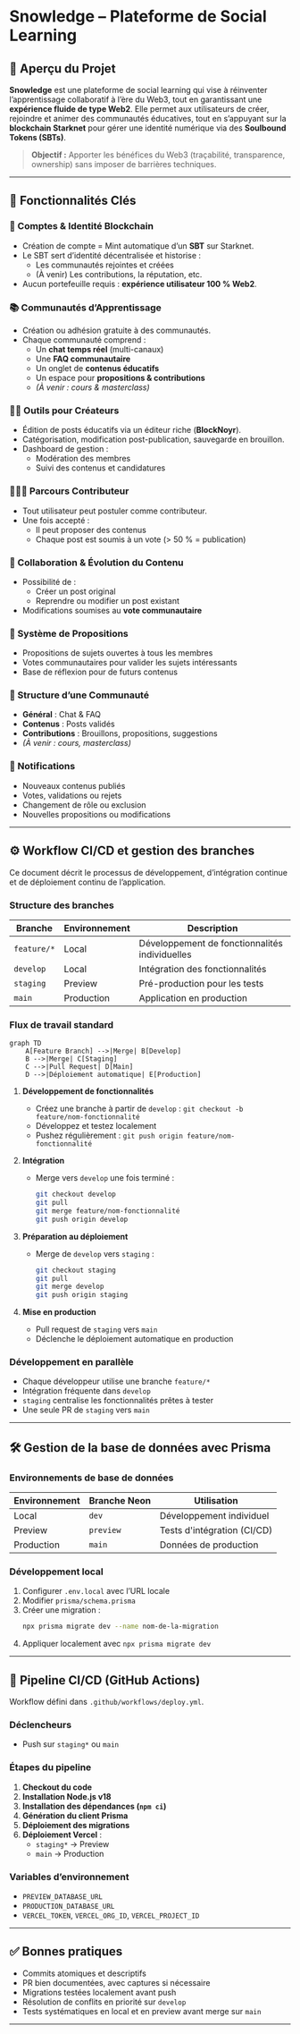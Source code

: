 # Snowledge – Plateforme de Social Learning

## 🎯 Aperçu du Projet

**Snowledge** est une plateforme de social learning qui vise à réinventer l’apprentissage collaboratif à l’ère du Web3, tout en garantissant une **expérience fluide de type Web2**. Elle permet aux utilisateurs de créer, rejoindre et animer des communautés éducatives, tout en s’appuyant sur la **blockchain Starknet** pour gérer une identité numérique via des **Soulbound Tokens (SBTs)**.

> **Objectif :** Apporter les bénéfices du Web3 (traçabilité, transparence, ownership) sans imposer de barrières techniques.

---

## 🚀 Fonctionnalités Clés

### 👥 Comptes & Identité Blockchain

- Création de compte = Mint automatique d’un **SBT** sur Starknet.
- Le SBT sert d’identité décentralisée et historise :
  - Les communautés rejointes et créées
  - (À venir) Les contributions, la réputation, etc.
- Aucun portefeuille requis : **expérience utilisateur 100 % Web2**.

### 📚 Communautés d’Apprentissage

- Création ou adhésion gratuite à des communautés.
- Chaque communauté comprend :
  - Un **chat temps réel** (multi-canaux)
  - Une **FAQ communautaire**
  - Un onglet de **contenus éducatifs**
  - Un espace pour **propositions & contributions**
  - _(À venir : cours & masterclass)_

### 🧑‍🏫 Outils pour Créateurs

- Édition de posts éducatifs via un éditeur riche (**BlockNoyr**).
- Catégorisation, modification post-publication, sauvegarde en brouillon.
- Dashboard de gestion :
  - Modération des membres
  - Suivi des contenus et candidatures

### 🧑‍🤝‍🧑 Parcours Contributeur

- Tout utilisateur peut postuler comme contributeur.
- Une fois accepté :
  - Il peut proposer des contenus
  - Chaque post est soumis à un vote (> 50 % = publication)

### 🔁 Collaboration & Évolution du Contenu

- Possibilité de :
  - Créer un post original
  - Reprendre ou modifier un post existant
- Modifications soumises au **vote communautaire**

### 🧠 Système de Propositions

- Propositions de sujets ouvertes à tous les membres
- Votes communautaires pour valider les sujets intéressants
- Base de réflexion pour de futurs contenus

### 🧾 Structure d’une Communauté

- **Général** : Chat & FAQ
- **Contenus** : Posts validés
- **Contributions** : Brouillons, propositions, suggestions
- _(À venir : cours, masterclass)_

### 🔔 Notifications

- Nouveaux contenus publiés
- Votes, validations ou rejets
- Changement de rôle ou exclusion
- Nouvelles propositions ou modifications

---

## ⚙️ Workflow CI/CD et gestion des branches

Ce document décrit le processus de développement, d’intégration continue et de déploiement continu de l’application.

### Structure des branches

| Branche        | Environnement  | Description                                            |
|----------------|----------------|--------------------------------------------------------|
| `feature/*`    | Local          | Développement de fonctionnalités individuelles         |
| `develop`      | Local          | Intégration des fonctionnalités                        |
| `staging`      | Preview        | Pré-production pour les tests                          |
| `main`         | Production     | Application en production                              |

### Flux de travail standard

```mermaid
graph TD
    A[Feature Branch] -->|Merge| B[Develop]
    B -->|Merge| C[Staging]
    C -->|Pull Request| D[Main]
    D -->|Déploiement automatique| E[Production]
```

1. **Développement de fonctionnalités**
   - Créez une branche à partir de `develop` : `git checkout -b feature/nom-fonctionnalité`
   - Développez et testez localement
   - Pushez régulièrement : `git push origin feature/nom-fonctionnalité`

2. **Intégration**
   - Merge vers `develop` une fois terminé :
     ```bash
     git checkout develop
     git pull
     git merge feature/nom-fonctionnalité
     git push origin develop
     ```

3. **Préparation au déploiement**
   - Merge de `develop` vers `staging` :
     ```bash
     git checkout staging
     git pull
     git merge develop
     git push origin staging
     ```

4. **Mise en production**
   - Pull request de `staging` vers `main`
   - Déclenche le déploiement automatique en production

### Développement en parallèle

- Chaque développeur utilise une branche `feature/*`
- Intégration fréquente dans `develop`
- `staging` centralise les fonctionnalités prêtes à tester
- Une seule PR de `staging` vers `main`

---

## 🛠️ Gestion de la base de données avec Prisma

### Environnements de base de données

| Environnement  | Branche Neon    | Utilisation                            |
|----------------|-----------------|----------------------------------------|
| Local          | `dev`             | Développement individuel               |
| Preview        | `preview`       | Tests d'intégration (CI/CD)            |
| Production     | `main`          | Données de production                  |

### Développement local

1. Configurer `.env.local` avec l’URL locale
2. Modifier `prisma/schema.prisma`
3. Créer une migration :
   ```bash
   npx prisma migrate dev --name nom-de-la-migration
   ```
4. Appliquer localement avec `npx prisma migrate dev`

---

## 🚀 Pipeline CI/CD (GitHub Actions)

Workflow défini dans `.github/workflows/deploy.yml`.

### Déclencheurs

- Push sur `staging*` ou `main`

### Étapes du pipeline

1. **Checkout du code**
2. **Installation Node.js v18**
3. **Installation des dépendances (`npm ci`)**
4. **Génération du client Prisma**
5. **Déploiement des migrations**
6. **Déploiement Vercel** :
   - `staging*` → Preview
   - `main` → Production

### Variables d’environnement

- `PREVIEW_DATABASE_URL`
- `PRODUCTION_DATABASE_URL`
- `VERCEL_TOKEN`, `VERCEL_ORG_ID`, `VERCEL_PROJECT_ID`

---

## ✅ Bonnes pratiques

- Commits atomiques et descriptifs
- PR bien documentées, avec captures si nécessaire
- Migrations testées localement avant push
- Résolution de conflits en priorité sur `develop`
- Tests systématiques en local et en preview avant merge sur `main`

---
